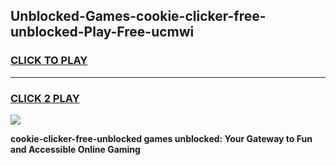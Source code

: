
## Unblocked-Games-cookie-clicker-free-unblocked-Play-Free-ucmwi
<h3>
<a href="https://premium76.site?title=cookie-clicker-free-unblocked&ref=20M">CLICK TO PLAY</a></h3>
<hr>

<h3>
<a href="https://premium76.site?title=cookie-clicker-free-unblocked&ref=20M">CLICK 2 PLAY</a>
  
</h3>

<a href="https://premium76.site?title=cookie-clicker-free-unblocked&ref=19M"><img src="https://clearcache.store/games.png"></a>


**cookie-clicker-free-unblocked games unblocked: Your Gateway to Fun and Accessible Online Gaming**
